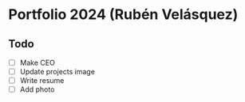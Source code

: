 # Portfolio 2024 (Rubén Velásquez)

## Todo

- [ ] Make CEO
- [ ] Update projects image
- [ ] Write resume
- [ ] Add photo

